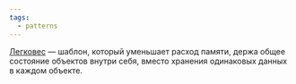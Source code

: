```yaml
---
tags:
  - patterns
---
```

[Легковес](https://refactoring.guru/ru/design-patterns/flyweight) — шаблон, который уменьшает расход памяти, держа общее состояние объектов внутри себя, вместо хранения одинаковых данных в каждом объекте.
